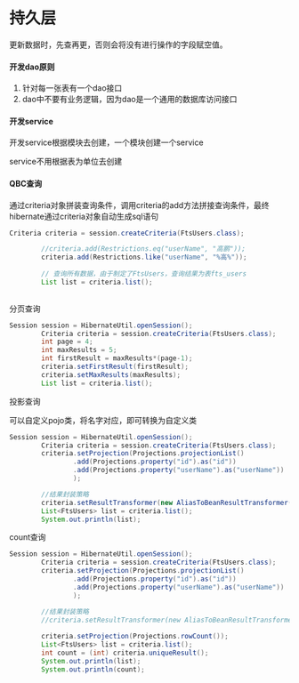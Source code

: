 # 持久层

更新数据时，先查再更，否则会将没有进行操作的字段赋空值。





#### 开发dao原则

1. 针对每一张表有一个dao接口
2. dao中不要有业务逻辑，因为dao是一个通用的数据库访问接口

#### 开发service

开发service根据模块去创建，一个模块创建一个service

service不用根据表为单位去创建

#### QBC查询

通过criteria对象拼装查询条件，调用criteria的add方法拼接查询条件，最终hibernate通过criteria对象自动生成sql语句

```java
Criteria criteria = session.createCriteria(FtsUsers.class);

		//criteria.add(Restrictions.eq("userName", "高鹏"));
		criteria.add(Restrictions.like("userName", "%高%"));
		
		// 查询所有数据，由于制定了FtsUsers，查询结果为表fts_users
		List list = criteria.list();
		
```



分页查询

```java
Session session = HibernateUtil.openSession();
		Criteria criteria = session.createCriteria(FtsUsers.class);
		int page = 4;
		int maxResults = 5;
		int firstResult = maxResults*(page-1);
		criteria.setFirstResult(firstResult);
		criteria.setMaxResults(maxResults);
		List list = criteria.list();
```



投影查询

可以自定义pojo类，将名字对应，即可转换为自定义类

```java
Session session = HibernateUtil.openSession();
		Criteria criteria = session.createCriteria(FtsUsers.class);
		criteria.setProjection(Projections.projectionList()
				.add(Projections.property("id").as("id"))
				.add(Projections.property("userName").as("userName"))
				);

		//结果封装策略
		criteria.setResultTransformer(new AliasToBeanResultTransformer(FtsUsers.class));
		List<FtsUsers> list = criteria.list();
		System.out.println(list);

```

count查询

```java
Session session = HibernateUtil.openSession();
		Criteria criteria = session.createCriteria(FtsUsers.class);
		criteria.setProjection(Projections.projectionList()
				.add(Projections.property("id").as("id"))
				.add(Projections.property("userName").as("userName"))
				);

		//结果封装策略
		//criteria.setResultTransformer(new AliasToBeanResultTransformer(FtsUsers.class));
		
		criteria.setProjection(Projections.rowCount());
		List<FtsUsers> list = criteria.list();
		int count = (int) criteria.uniqueResult();
		System.out.println(list);
		System.out.println(count);
```

